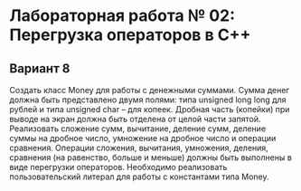# Лабораторная работа № 02: Перегрузка операторов в С++
## Вариант 8
Создать класс Money для работы с денежными суммами. 
Сумма денег должна быть представлено двумя полями: типа unsigned long long для рублей и типа unsigned char – для копеек. 
Дробная часть (копейки) при выводе на экран должна быть отделена от целой части запятой. 
Реализовать сложение сумм, вычитание, деление сумм, деление суммы на дробное число, умножение на дробное число и операции сравнения.
Операции сложения, вычитания, умножения, деления, сравнения (на равенство, больше и меньше) должны быть выполнены в виде перегрузки операторов. 
Необходимо реализовать пользовательский литерал для работы с константами типа Money.
